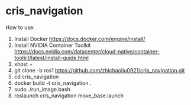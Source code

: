# cris_navigation #

How to use:

1) Install Docker https://docs.docker.com/engine/install/
2) Install NVIDIA Container Toolkit https://docs.nvidia.com/datacenter/cloud-native/container-toolkit/latest/install-guide.html
3) xhost + 
4) git clone -b ros1 https://github.com/zhichaoliu0921/cris_navigation.git
5) cd cris_navigation
6) docker build -t cris_navigation .
7)  sudo ./run_image.bash 
8) roslaunch cris_navigation move_base.launch
